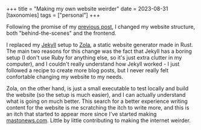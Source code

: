 +++
title =  "Making my own website weirder"
date = 2023-08-31
[taxonomies]
tags = ["personal"]
+++

Following the promise of my [previous post](/posts/notes-about-making-the-web-weirder), I changed my website structure, both "behind-the-scenes" and the frontend.

I replaced my [Jekyll](https://jekyllrb.com/) setup to [Zola](https://www.getzola.org/), a static website generator made in Rust. The main two reasons for this change was the fact that Jekyll has a boring setup (I don't use Ruby for anything else, so it's just extra clutter in my computer), and I couldn't really understand how Jekyll worked - I just followed a recipe to create more blog posts, but I never really felt confortable changing my website to my needs.

Zola, on the other hand, is just a small executable to test locally and build the website (so the setup is much easier), and I can actually understand what is going on much better. This search for a better experience writing content for the website is me scratching the itch to write more, and this is an itch that started to appear more since I've started making [mastonews.com](https://mastonews.com). Little by little contributing to making the internet weirder.

